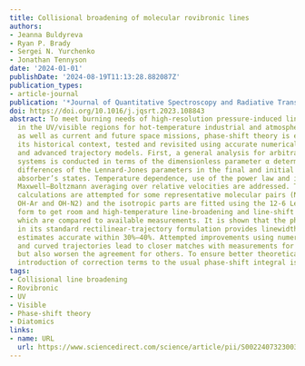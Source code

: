 ```yaml
---
title: Collisional broadening of molecular rovibronic lines
authors:
- Jeanna Buldyreva
- Ryan P. Brady
- Sergei N. Yurchenko
- Jonathan Tennyson
date: '2024-01-01'
publishDate: '2024-08-19T11:13:28.882087Z'
publication_types:
- article-journal
publication: '*Journal of Quantitative Spectroscopy and Radiative Transfer*'
doi: https://doi.org/10.1016/j.jqsrt.2023.108843
abstract: To meet burning needs of high-resolution pressure-induced line-shape parameters
  in the UV/visible regions for hot-temperature industrial and atmospheric applications
  as well as current and future space missions, phase-shift theory is examined in
  its historical context, tested and revisited using accurate numerical potentials
  and advanced trajectory models. First, a general analysis for arbitrary molecular
  systems is conducted in terms of the dimensionless parameter α determined by the
  differences of the Lennard-Jones parameters in the final and initial electronic
  absorber’s states. Temperature dependence, use of the power law and influence of
  Maxwell–Boltzmann averaging over relative velocities are addressed. Then, interaction-potential
  calculations are attempted for some representative molecular pairs (NO-Ar, NO-N2,
  OH-Ar and OH-N2) and the isotropic parts are fitted using the 12-6 Lennard-Jones
  form to get room and high-temperature line-broadening and line-shift coefficients
  which are compared to available measurements. It is shown that the phase-shift theory
  in its standard rectilinear-trajectory formulation provides linewidth and shift
  estimates accurate within 30%–40%. Attempted improvements using numerical potentials
  and curved trajectories lead to closer matches with measurements for some cases
  but also worsen the agreement for others. To ensure better theoretical predictions,
  introduction of correction terms to the usual phase-shift integral is suggested.
tags:
- Collisional line broadening
- Rovibronic
- UV
- Visible
- Phase-shift theory
- Diatomics
links:
- name: URL
  url: https://www.sciencedirect.com/science/article/pii/S0022407323003618
---
```

